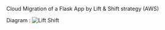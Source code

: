 Cloud Migration of a Flask App by Lift & Shift strategy (AWS)

Diagram :
![Lift   Shift](https://github.com/user-attachments/assets/4bff20d9-3f18-41cf-9572-2ab6de736ef1)
